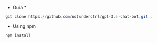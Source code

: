 * Guia *
```powershell
git clone https://github.com/notunderctrl/gpt-3.5-chat-bot.git .
```

- Using npm
```powershell
npm install
```

